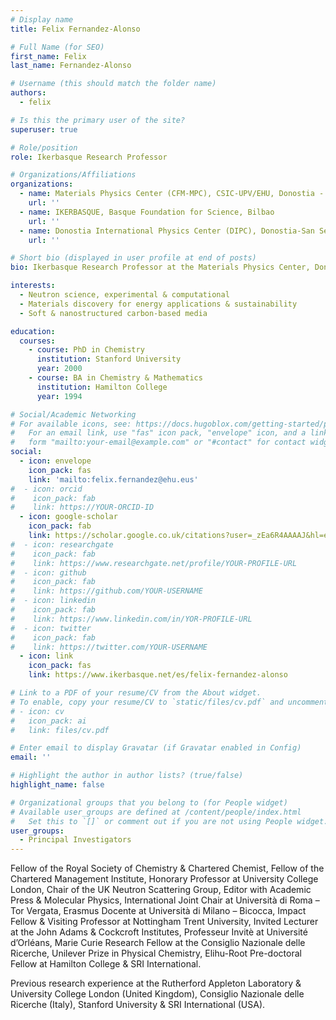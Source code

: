```yaml
---
# Display name
title: Felix Fernandez-Alonso

# Full Name (for SEO)
first_name: Felix
last_name: Fernandez-Alonso

# Username (this should match the folder name)
authors:
  - felix

# Is this the primary user of the site?
superuser: true

# Role/position
role: Ikerbasque Research Professor

# Organizations/Affiliations
organizations:
  - name: Materials Physics Center (CFM-MPC), CSIC-UPV/EHU, Donostia - San Sebastián
    url: ''
  - name: IKERBASQUE, Basque Foundation for Science, Bilbao
    url: ''
  - name: Donostia International Physics Center (DIPC), Donostia-San Sebastián
    url: ''

# Short bio (displayed in user profile at end of posts)
bio: Ikerbasque Research Professor at the Materials Physics Center, Donostia - San Sebastián.

interests:
  - Neutron science, experimental & computational
  - Materials discovery for energy applications & sustainability
  - Soft & nanostructured carbon-based media

education:
  courses:
    - course: PhD in Chemistry
      institution: Stanford University
      year: 2000
    - course: BA in Chemistry & Mathematics
      institution: Hamilton College
      year: 1994

# Social/Academic Networking
# For available icons, see: https://docs.hugoblox.com/getting-started/page-builder/#icons
#   For an email link, use "fas" icon pack, "envelope" icon, and a link in the
#   form "mailto:your-email@example.com" or "#contact" for contact widget.
social:
  - icon: envelope
    icon_pack: fas
    link: 'mailto:felix.fernandez@ehu.eus'
#  - icon: orcid
#    icon_pack: fab
#    link: https://YOUR-ORCID-ID
  - icon: google-scholar
    icon_pack: fab
    link: https://scholar.google.co.uk/citations?user=_zEa6R4AAAAJ&hl=en
#  - icon: researchgate
#    icon_pack: fab
#    link: https://www.researchgate.net/profile/YOUR-PROFILE-URL
#  - icon: github
#    icon_pack: fab
#    link: https://github.com/YOUR-USERNAME
#  - icon: linkedin
#    icon_pack: fab
#    link: https://www.linkedin.com/in/YOR-PROFILE-URL
#  - icon: twitter
#    icon_pack: fab
#    link: https://twitter.com/YOUR-USERNAME
  - icon: link
    icon_pack: fas
    link: https://www.ikerbasque.net/es/felix-fernandez-alonso

# Link to a PDF of your resume/CV from the About widget.
# To enable, copy your resume/CV to `static/files/cv.pdf` and uncomment the lines below.
# - icon: cv
#   icon_pack: ai
#   link: files/cv.pdf

# Enter email to display Gravatar (if Gravatar enabled in Config)
email: ''

# Highlight the author in author lists? (true/false)
highlight_name: false

# Organizational groups that you belong to (for People widget)
# Available user_groups are defined at /content/people/index.html
#   Set this to `[]` or comment out if you are not using People widget.
user_groups:
  - Principal Investigators
---
```


Fellow of the Royal Society of Chemistry & Chartered Chemist, Fellow of the Chartered Management Institute, Honorary Professor at University College London, Chair of the UK Neutron Scattering Group, Editor with Academic Press & Molecular Physics, International Joint Chair at Università di Roma – Tor Vergata, Erasmus Docente at Università di Milano – Bicocca, Impact Fellow & Visiting Professor at Nottingham Trent University, Invited Lecturer at the John Adams & Cockcroft Institutes, Professeur Invitè at Université d’Orléans, Marie Curie Research Fellow at the Consiglio Nazionale delle Ricerche, Unilever Prize in Physical Chemistry, Elihu-Root Pre-doctoral Fellow at Hamilton College & SRI International.

Previous research experience at the Rutherford Appleton Laboratory & University College London (United Kingdom), Consiglio Nazionale delle Ricerche (Italy), Stanford University & SRI International (USA).

